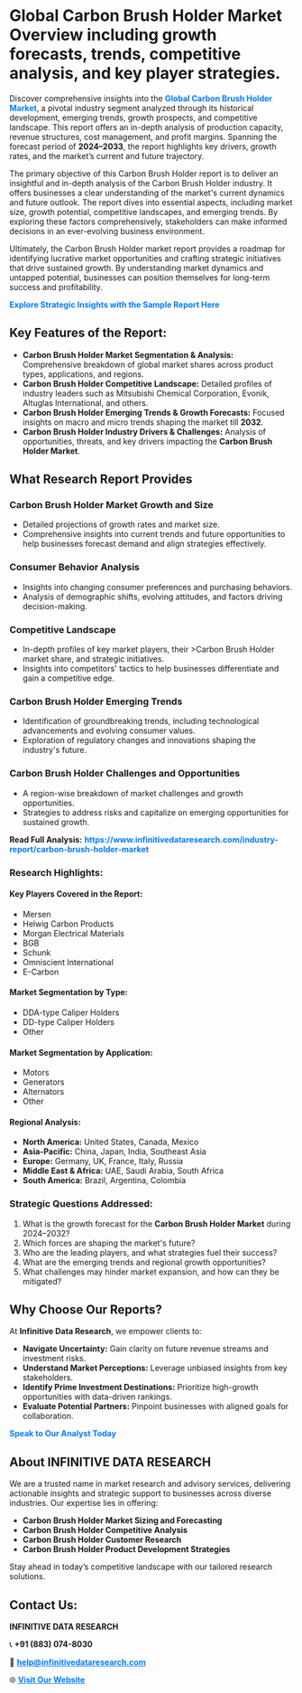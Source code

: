 <h1>Global Carbon Brush Holder Market Overview including growth forecasts, trends, competitive analysis, and key player strategies.</h1>
<p>
Discover comprehensive insights into the 
<a href="https://www.infinitivedataresearch.com/industry-report/carbon-brush-holder-market" rel="dofollow" style="color: #007BFF; text-decoration: none;"><strong>Global Carbon Brush Holder Market</strong></a>, a pivotal industry segment analyzed through its historical development, emerging trends, growth prospects, and competitive landscape. This report offers an in-depth analysis of production capacity, revenue structures, cost management, and profit margins. Spanning the forecast period of <strong>2024–2033</strong>, the report highlights key drivers, growth rates, and the market’s current and future trajectory.
</p>
<p>
The primary objective of this Carbon Brush Holder report is to deliver an insightful and in-depth analysis of the Carbon Brush Holder industry. It offers businesses a clear understanding of the market's current dynamics and future outlook. The report dives into essential aspects, including market size, growth potential, competitive landscapes, and emerging trends. By exploring these factors comprehensively, stakeholders can make informed decisions in an ever-evolving business environment.
</p>
<p>
Ultimately, the Carbon Brush Holder market report provides a roadmap for identifying lucrative market opportunities and crafting strategic initiatives that drive sustained growth. By understanding market dynamics and untapped potential, businesses can position themselves for long-term success and profitability.
</p>
<p>
<a href="https://www.infinitivedataresearch.com/request-sample/reportId=106601" style="color: #007BFF; text-decoration: none;"><strong>Explore Strategic Insights with the Sample Report Here</strong></a>
</p>

<h2>Key Features of the Report:</h2>
<ul>
<li><strong>Carbon Brush Holder Market Segmentation & Analysis:</strong> Comprehensive breakdown of global market shares across product types, applications, and regions.</li>
<li><strong>Carbon Brush Holder Competitive Landscape:</strong> Detailed profiles of industry leaders such as Mitsubishi Chemical Corporation, Evonik, Altuglas International, and others.</li>
<li><strong>Carbon Brush Holder Emerging Trends & Growth Forecasts:</strong> Focused insights on macro and micro trends shaping the market till <strong>2032</strong>.</li>
<li><strong>Carbon Brush Holder Industry Drivers & Challenges:</strong> Analysis of opportunities, threats, and key drivers impacting the <strong>Carbon Brush Holder Market</strong>.</li>
</ul>

<h2>What Research Report Provides</h2>
<h3>Carbon Brush Holder Market Growth and Size</h3>
<ul>
<li>Detailed projections of growth rates and market size.</li>
<li>Comprehensive insights into current trends and future opportunities to help businesses forecast demand and align strategies effectively.</li>
</ul>

<h3>Consumer Behavior Analysis</h3>
<ul>
<li>Insights into changing consumer preferences and purchasing behaviors.</li>
<li>Analysis of demographic shifts, evolving attitudes, and factors driving decision-making.</li>
</ul>

<h3>Competitive Landscape</h3>
<ul>
<li>In-depth profiles of key market players, their >Carbon Brush Holder market share, and strategic initiatives.</li>
<li>Insights into competitors' tactics to help businesses differentiate and gain a competitive edge.</li>
</ul>

<h3>Carbon Brush Holder Emerging Trends</h3>
<ul>
<li>Identification of groundbreaking trends, including technological advancements and evolving consumer values.</li>
<li>Exploration of regulatory changes and innovations shaping the industry's future.</li>
</ul>

<h3>Carbon Brush Holder Challenges and Opportunities</h3>
<ul>
<li>A region-wise breakdown of market challenges and growth opportunities.</li>
<li>Strategies to address risks and capitalize on emerging opportunities for sustained growth.</li>
</ul>
<p><strong>Read Full Analysis:</strong> <a href="https://www.infinitivedataresearch.com/industry-report/carbon-brush-holder-market" rel="dofollow" style="color: #007BFF; text-decoration: none;"><strong>https://www.infinitivedataresearch.com/industry-report/carbon-brush-holder-market</strong></a></p>
<h3>Research Highlights:</h3>
<h4>Key Players Covered in the Report:</h4>
<ul><li>Mersen</li><li>Helwig Carbon Products</li><li>Morgan Electrical Materials</li><li>BGB</li><li>Schunk</li><li>Omniscient International</li><li>E-Carbon</li></ul>
<h4>Market Segmentation by Type:</h4>
<ul><li>DDA-type Caliper Holders</li><li>DD-type Caliper Holders</li><li>Other</li></ul>
<h4>Market Segmentation by Application:</h4>
<ul><li>Motors</li><li>Generators</li><li>Alternators</li><li>Other</li></ul>

<h4>Regional Analysis:</h4>
<ul>
<li><strong>North America:</strong> United States, Canada, Mexico</li>
<li><strong>Asia-Pacific:</strong> China, Japan, India, Southeast Asia</li>
<li><strong>Europe:</strong> Germany, UK, France, Italy, Russia</li>
<li><strong>Middle East & Africa:</strong> UAE, Saudi Arabia, South Africa</li>
<li><strong>South America:</strong> Brazil, Argentina, Colombia</li>
</ul>

<h3>Strategic Questions Addressed:</h3>
<ol>
<li>What is the growth forecast for the <strong>Carbon Brush Holder Market</strong> during 2024–2032?</li>
<li>Which forces are shaping the market's future?</li>
<li>Who are the leading players, and what strategies fuel their success?</li>
<li>What are the emerging trends and regional growth opportunities?</li>
<li>What challenges may hinder market expansion, and how can they be mitigated?</li>
</ol>

<h2>Why Choose Our Reports?</h2>
<p>At <strong>Infinitive Data Research</strong>, we empower clients to:</p>
<ul>
<li><strong>Navigate Uncertainty:</strong> Gain clarity on future revenue streams and investment risks.</li>
<li><strong>Understand Market Perceptions:</strong> Leverage unbiased insights from key stakeholders.</li>
<li><strong>Identify Prime Investment Destinations:</strong> Prioritize high-growth opportunities with data-driven rankings.</li>
<li><strong>Evaluate Potential Partners:</strong> Pinpoint businesses with aligned goals for collaboration.</li>
</ul>
<p><a href="https://www.infinitivedataresearch.com/industry-report/carbon-brush-holder-market" rel="dofollow" style="color: #007BFF; text-decoration: none;"><strong>Speak to Our Analyst Today</strong></a></p>

<h2>About INFINITIVE DATA RESEARCH</h2>
<p>We are a trusted name in market research and advisory services, delivering actionable insights and strategic support to businesses across diverse industries. Our expertise lies in offering:</p>
<ul>
<li><strong>Carbon Brush Holder Market Sizing and Forecasting</strong></li>
<li><strong>Carbon Brush Holder Competitive Analysis</strong></li>
<li><strong>Carbon Brush Holder Customer Research</strong></li>
<li><strong>Carbon Brush Holder Product Development Strategies</strong></li>
</ul>
<p>Stay ahead in today’s competitive landscape with our tailored research solutions.</p>

<h2>Contact Us:</h2>
<p><strong>INFINITIVE DATA RESEARCH</strong></p>
<p>📞 <strong>+91 (883) 074-8030</strong></p>
<p>📧 <strong><a href="mailto:help@infinitivedataresearch.com" style="color: #007BFF;">help@infinitivedataresearch.com</a></strong></p>
<p>🌐 <strong><a href="https://www.infinitivedataresearch.com" rel="dofollow" style="color: #007BFF;">Visit Our Website</a></strong></p>